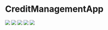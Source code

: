 # CreditManagementApp
![](https://github.com/Ayesha-tech/CreditManagementApp/blob/master/1.png)
![](https://github.com/Ayesha-tech/CreditManagementApp/blob/master/2.png)
![](https://github.com/Ayesha-tech/CreditManagementApp/blob/master/3.png)
![](https://github.com/Ayesha-tech/CreditManagementApp/blob/master/4.png)
![](https://github.com/Ayesha-tech/CreditManagementApp/blob/master/5.png)
